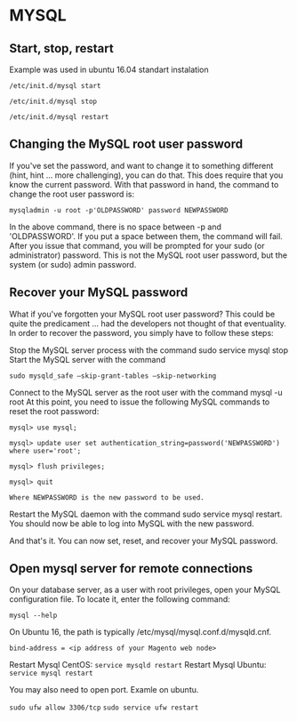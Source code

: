 
# MYSQL

## Start, stop, restart

Example was used in ubuntu 16.04 standart instalation

`/etc/init.d/mysql start`

`/etc/init.d/mysql stop`

`/etc/init.d/mysql restart`

## Changing the MySQL root user password

If you've set the password, and want to change it to something different (hint, hint ... more challenging), you can do that. This does require that you know the current password. With that password in hand, the command to change the root user password is:

`mysqladmin -u root -p'OLDPASSWORD' password NEWPASSWORD`

In the above command, there is no space between -p and 'OLDPASSWORD'. If you put a space between them, the command will fail.
After you issue that command, you will be prompted for your sudo (or administrator) password. This is not the MySQL root user password, but the system (or sudo) admin password.

## Recover your MySQL password

What if you've forgotten your MySQL root user password? This could be quite the predicament ... had the developers not thought of that eventuality. In order to recover the password, you simply have to follow these steps:

Stop the MySQL server process with the command sudo service mysql stop
Start the MySQL server with the command

 `sudo mysqld_safe —skip-grant-tables —skip-networking`

Connect to the MySQL server as the root user with the command mysql -u root
At this point, you need to issue the following MySQL commands to reset the root password:

`mysql> use mysql;`

`​mysql> update user set authentication_string=password('NEWPASSWORD') where user='root';`

`​mysql> flush privileges;`

`​mysql> quit`

`Where NEWPASSWORD is the new password to be used.`

Restart the MySQL daemon with the command sudo service mysql restart. You should now be able to log into MySQL with the new password.

And that's it. You can now set, reset, and recover your MySQL password.

## Open mysql server for remote connections

On your database server, as a user with root privileges, open your MySQL configuration file.
To locate it, enter the following command:

`mysql --help`

On Ubuntu 16, the path is typically /etc/mysql/mysql.conf.d/mysqld.cnf.

`bind-address = <ip address of your Magento web node>`

Restart Mysql CentOS: `service mysqld restart`
Restart Mysql Ubuntu: `service mysql restart`

You may also need to open port. Examle on ubuntu.

`sudo ufw allow 3306/tcp`
`sudo service ufw restart`

